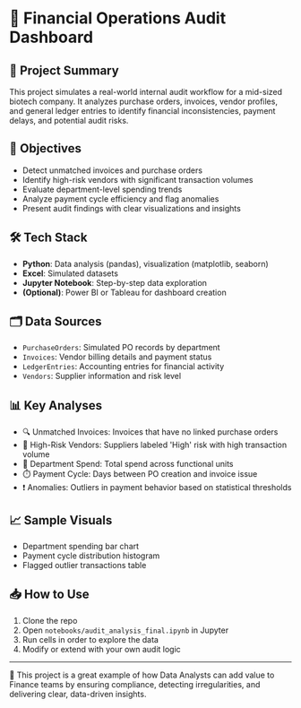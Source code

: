 # 🧾 Financial Operations Audit Dashboard

## 📌 Project Summary
This project simulates a real-world internal audit workflow for a mid-sized biotech company. It analyzes purchase orders, invoices, vendor profiles, and general ledger entries to identify financial inconsistencies, payment delays, and potential audit risks.

## 🎯 Objectives
- Detect unmatched invoices and purchase orders
- Identify high-risk vendors with significant transaction volumes
- Evaluate department-level spending trends
- Analyze payment cycle efficiency and flag anomalies
- Present audit findings with clear visualizations and insights

## 🛠️ Tech Stack
- **Python**: Data analysis (pandas), visualization (matplotlib, seaborn)
- **Excel**: Simulated datasets
- **Jupyter Notebook**: Step-by-step data exploration
- **(Optional)**: Power BI or Tableau for dashboard creation

## 🗂️ Data Sources
- `PurchaseOrders`: Simulated PO records by department
- `Invoices`: Vendor billing details and payment status
- `LedgerEntries`: Accounting entries for financial activity
- `Vendors`: Supplier information and risk level

## 📊 Key Analyses
- 🔍 Unmatched Invoices: Invoices that have no linked purchase orders
- 🚨 High-Risk Vendors: Suppliers labeled 'High' risk with high transaction volume
- 🏢 Department Spend: Total spend across functional units
- ⏱️ Payment Cycle: Days between PO creation and invoice issue
- ❗ Anomalies: Outliers in payment behavior based on statistical thresholds

## 📈 Sample Visuals
- Department spending bar chart
- Payment cycle distribution histogram
- Flagged outlier transactions table

## 📥 How to Use
1. Clone the repo
2. Open `notebooks/audit_analysis_final.ipynb` in Jupyter
3. Run cells in order to explore the data
4. Modify or extend with your own audit logic

---

📣 This project is a great example of how Data Analysts can add value to Finance teams by ensuring compliance, detecting irregularities, and delivering clear, data-driven insights.
